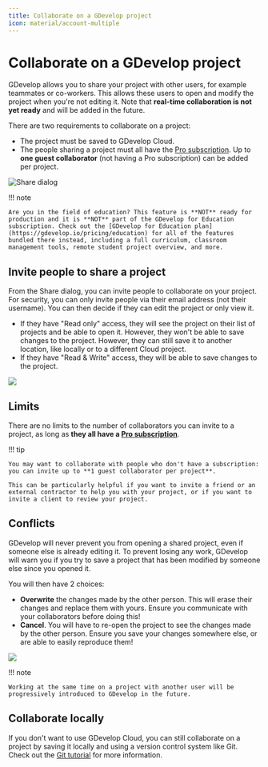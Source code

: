 ```yaml
---
title: Collaborate on a GDevelop project
icon: material/account-multiple
---
```


# Collaborate on a GDevelop project

GDevelop allows you to share your project with other users, for example teammates or co-workers. 
This allows these users to open and modify the project when you're not editing it. Note that **real-time collaboration is not yet ready** and will be added in the future.

There are two requirements to collaborate on a project:

- The project must be saved to GDevelop Cloud.
- The people sharing a project must all have the [Pro subscription](https://gdevelop.io/pricing/business). Up to **one guest collaborator** (not having a Pro subscription) can be added per project.

![Share dialog](/gdevelop5/collaboration/share-dialog.png)

!!! note 

    Are you in the field of education? This feature is **NOT** ready for production and it is **NOT** part of the GDevelop for Education subscription. Check out the [GDevelop for Education plan](https://gdevelop.io/pricing/education) for all of the features bundled there instead, including a full curriculum, classroom management tools, remote student project overview, and more.

## Invite people to share a project

From the Share dialog, you can invite people to collaborate on your project.
For security, you can only invite people via their email address (not their username). You can then decide if they can edit the project or only view it.

- If they have "Read only" access, they will see the project on their list of projects and be able to open it. However, they won't be able to save changes to the project. However, they can still save it to another location, like locally or to a different Cloud project.
- If they have "Read & Write" access, they will be able to save changes to the project.

![](/gdevelop5/collaboration/add-collaborator.png)

## Limits

There are no limits to the number of collaborators you can invite to a project, as long as **they all have a [Pro subscription](https://gdevelop.io/pricing/business)**.

!!! tip

    You may want to collaborate with people who don't have a subscription: you can invite up to **1 guest collaborator per project**.

    This can be particularly helpful if you want to invite a friend or an external contractor to help you with your project, or if you want to invite a client to review your project.

## Conflicts

GDevelop will never prevent you from opening a shared project, even if someone else is already editing it.
To prevent losing any work, GDevelop will warn you if you try to save a project that has been modified by someone else since you opened it.

You will then have 2 choices:

- **Overwrite** the changes made by the other person. This will erase their changes and replace them with yours. Ensure you communicate with your collaborators before doing this!
- **Cancel**. You will have to re-open the project to see the changes made by the other person. Ensure you save your changes somewhere else, or are able to easily reproduce them!

![](/gdevelop5/collaboration/project-modified.png)

!!! note

    Working at the same time on a project with another user will be progressively introduced to GDevelop in the future.

## Collaborate locally

If you don't want to use GDevelop Cloud, you can still collaborate on a project by saving it locally and using a version control system like Git.
Check out the [Git tutorial](/gdevelop5/tutorials/using-github-desktop) for more information.
